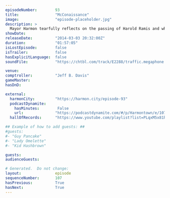 ```yaml
---
episodeNumber:        93
title:                "McConaissance"
image:                "episode-placeholder.jpg"
description: >
  Mayor Harmon tearfully reflects on the passing of Harold Ramis and while the Academy Awards ceremony takes place mere blocks away, Harmontown hosts its own Oscars special.
showDate:             
releaseDate:          "2014-03-03 20:32:00Z"
duration:             "01:57:05"
isLostEpisode:        false
isTrailer:            false
hasExplicitLanguage:  false
soundFile:            "https://chtbl.com/track/E2288/traffic.megaphone.fm/STA7537699370.mp3?updated=1556134812"

venue:                
comptroller:          "Jeff B. Davis"
gameMaster:           
hasDnD:               

external:
  harmonCity:         "https://harmon.city/episode-93"
  podcastDynamite:
    hasMinutes:        False
    url:              "https://podcastdynamite.com/#/p/Harmontown/e/107/93"
  hallOfRecords:      "https://www.youtube.com/playlist?list=PLqxM5x81hNOZMIoq38XXjI0ocbQ1g1clH"

## Example of how to add guests: ##
#guests:
#- "Guy Pancake"
#- "Lady Omelette"
#- "Kid Hashbrown"

guests:
audienceGuests:

# Generated.  Do not change:
layout:               episode
sequenceNumber:       107
hasPrevious:          True
hasNext:              True
---
```


<!-- The episode description will be rendered here -->
<!-- Add your content below here -->

